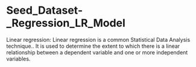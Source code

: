 # Seed_Dataset-_Regression_LR_Model
Linear regression: Linear regression is a common Statistical Data Analysis technique.. It is used to determine the extent to which there is a linear relationship between a dependent variable and one or more independent variables.
